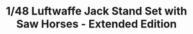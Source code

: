 ---
title: "1/48 Luftwaffe Jack Stand Set with Saw Horses - Extended Edition"
price: "TBA" 
desc: "Maketa"
img_path: "/assets/img/DW48002.jpg"
brand: "N/A"
available: false
special_offer: false
new: false
soon: false
cat: "0010000"
subcat: "0011100"
subsubcat: "0N/A"
sifra: "DW48002"
---